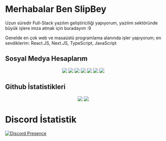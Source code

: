 # Merhabalar Ben SlipBey

Uzun süredir Full-Stack yazılım geliştiriciliği yapıyorum, yazılım sektöründe büyük işlere imza atmak için buradayım :9

Genelde en çok web ve masaüstü programlama alanında işler yapıyorum; en sevdiklerim: React.JS, Next.JS, TypeScript, JavaScript

## Sosyal Medya Hesaplarım

<p align="center">
    <a href="http://instagram.com/SlipBey"><img src="https://img.shields.io/badge/SlipBey%20-DD2A7B.svg?&style=for-the-badge&logo=instagram&logoColor=white" /></a>
    <a href="https://discord.com/users/4075642315805818882"><img src="https://img.shields.io/badge/Slipknot%20-7289DA.svg?&style=for-the-badge&logo=discord&logoColor=white" /></a>
    <a href="https://www.npmjs.com/~mynameisslik"><img src="https://img.shields.io/badge/mynameisslik%20-1d202b.svg?&style=for-the-badge&logo=npm&logoColor=white" /></a>
    <a href="https://www.slipyme.com/discord"><img src="https://img.shields.io/badge/Sunucum%20-7289DA.svg?&style=for-the-badge&logo=discord&logoColor=white" /></a>
    <a href="https://github.com/SlipBey"><img src="https://img.shields.io/badge/SlipBey%20-1d202b.svg?&style=for-the-badge&logo=github&logoColor=white" /></a>
    <a href="https://www.slipyme.com/youtube"><img src="https://img.shields.io/badge/Slip%20Bey%20-ff0000.svg?&style=for-the-badge&logo=youtube&logoColor=white" /></a>
    <a href="https://www.slipyme.com"><img src="https://img.shields.io/badge/Website%20-1d202b.svg?&style=for-the-badge" /></a>
    
</p>

## Github İstatistikleri

<p align="center">
    <img src="https://github-readme-stats.vercel.app/api?username=SlipBey&show_icons=true&hide_title=true&theme=radical&text_color=17a2b8&count_private=true&include_all_commits=true" />
    <img src="https://github-readme-stats.vercel.app/api/top-langs/?username=SlipBey&layout=compact&text_color=17a2b8&title_color=17a2b8&bg_color=141321&count_private=true&include_all_commits=true&langs_count=10&hide_title=true" />
</p>

# Discord İstatistik
[![Discord Presence](https://lanyard-profile-readme.vercel.app/api/407564231580581888)](https://discord.com/users/407564231580581888)
